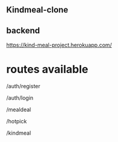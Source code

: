 ## Kindmeal-clone

 ## backend
 https://kind-meal-project.herokuapp.com/
 
 # routes available
 
 /auth/register
 
 
 /auth/login
 
 
 
 /mealdeal
 
 
 
 /hotpick
 
 
 
 /kindmeal
